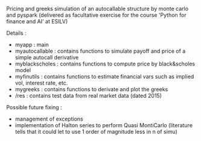Pricing and greeks simulation of an autocallable structure by monte carlo and pyspark
(delivered as facultative exercise for the course 'Python for finance and AI' at ESILV)

Details :
- myapp : main
- myautocallable : contains functions to simulate payoff and price of a simple autocall derivative
- myblackscholes : contains functions to compute price by black&scholes model
- myfinutils : contains functions to estimate financial vars such as implied vol, interest rate, etc.
- mygreeks : contains functions to derivate and plot the greeks
- /res : contains test data from real market data (dated 2015)

Possible future fixing :
- management of exceptions
- implementation of Halton series to perform Quasi MontiCarlo
  (literature tells that it could let to use 1 order of magnitude less in n of simu)
